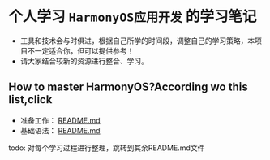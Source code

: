 # 个人学习 `HarmonyOS应用开发` 的学习笔记
- 工具和技术会与时俱进，根据自己所学的时间段，调整自己的学习策略，本项目不一定适合你，但可以提供参考！
- 请大家结合较新的资源进行整合、学习。

## How to master HarmonyOS?According wo this list,click
- 准备工作： [README.md](md%2F%D7%BC%B1%B8%B9%A4%D7%F7%2FREADME.md)
- 基础语法： [README.md](md%2F%BB%F9%B4%A1%D3%EF%B7%A8%2FREADME.md)




todo: 对每个学习过程进行整理，跳转到其余README.md文件